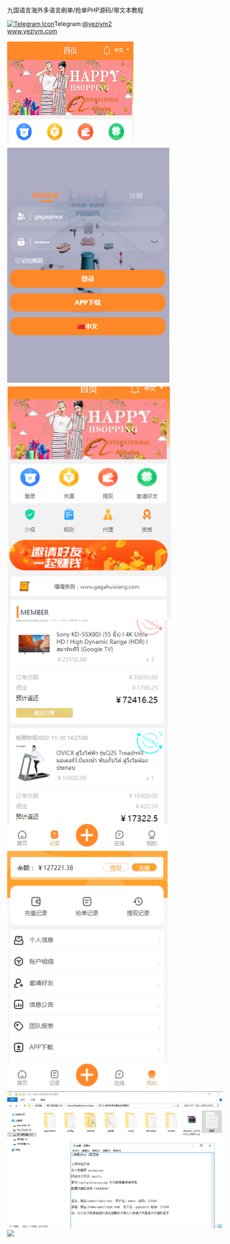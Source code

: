 九国语言海外多语言刷单/抢单PHP源码/带文本教程<p dir="auto"><a target="_blank" rel="noopener noreferrer nofollow" href="https://camo.githubusercontent.com/d614d90677fbc2e34c7c62ebc68c82379d87a57c4beaf05af65fec7ba6b72e36/68747470733a2f2f63646e2d69636f6e732d706e672e666c617469636f6e2e636f6d2f3531322f323131312f323131313634362e706e67"><img src="https://camo.githubusercontent.com/d614d90677fbc2e34c7c62ebc68c82379d87a57c4beaf05af65fec7ba6b72e36/68747470733a2f2f63646e2d69636f6e732d706e672e666c617469636f6e2e636f6d2f3531322f323131312f323131313634362e706e67" alt="Telegram Icon" style="width: 16px; max-width: 100%;" data-canonical-src="https://cdn-icons-png.flaticon.com/512/2111/2111646.png"></a>Telegram:<a href="https://t.me/yeziym2" rel="nofollow">@yeziym2</a><br><a href="https://www.yeziym.com/">www.yeziym.com</a></p><img src="https://github.com/yeziym/tpihTQp0Hp/blob/main/lZ3rd.png"><img src="https://github.com/yeziym/tpihTQp0Hp/blob/main/RhA2p.png"><img src="https://github.com/yeziym/tpihTQp0Hp/blob/main/mbcST.png"><img src="https://github.com/yeziym/tpihTQp0Hp/blob/main/rRDZw.png"><img src="https://github.com/yeziym/tpihTQp0Hp/blob/main/skhKY.png"><img src="https://github.com/yeziym/tpihTQp0Hp/blob/main/5VVpj.png"><img src="https://github.com/yeziym/tpihTQp0Hp/blob/main/Sgl7x.png">